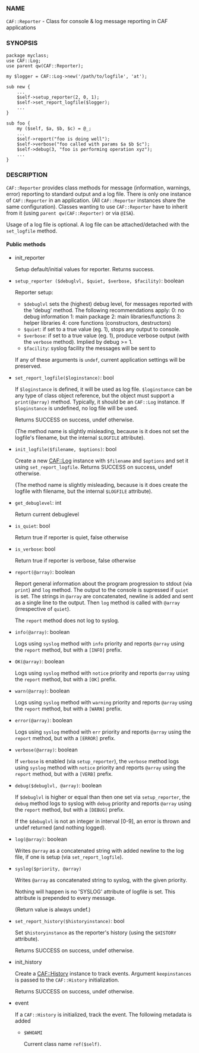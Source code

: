 ### NAME

`CAF::Reporter` - Class for console & log message reporting in CAF applications

### SYNOPSIS

    package myclass;
    use CAF::Log;
    use parent qw(CAF::Reporter);

    my $logger = CAF::Log->new('/path/to/logfile', 'at');

    sub new {
        ...
        $self->setup_reporter(2, 0, 1);
        $self->set_report_logfile($logger);
        ...
    }

    sub foo {
        my ($self, $a, $b, $c) = @_;
        ...
        $self->report("foo is doing well");
        $self->verbose("foo called with params $a $b $c");
        $self->debug(3, "foo is performing operation xyz");
        ...
    }

### DESCRIPTION

`CAF::Reporter` provides class methods for message (information,
warnings, error) reporting to standard output and a log file. There is
only one instance of `CAF::Reporter` in an application. (All `CAF::Reporter`
instances share the same configuration).
Classes wanting to use `CAF::Reporter` have to inherit from it
(using `parent qw(CAF::Reporter)` or via `@ISA`).

Usage of a log file is optional. A log file can be attached/detached
with the `set_logfile` method.

#### Public methods

- init\_reporter

    Setup default/initial values for reporter. Returns success.

- `setup_reporter ($debuglvl, $quiet, $verbose, $facility)`: boolean

    Reporter setup:

    - `$debuglvl` sets the (highest) debug level, for messages reported with
        the 'debug' method.
        The following recommendations apply:
            0: no debug information
            1: main package
            2: main libraries/functions
            3: helper libraries
            4: core functions (constructors, destructors)
    - `$quiet`: if set to a true value (eg. 1), stops any output to console.
    - `$verbose`: if set to a true value (eg. 1), produce verbose output
                (with the `verbose` method). Implied by debug >= 1.
    - `$facility`: syslog facility the messages will be sent to

    If any of these arguments is `undef`, current application settings
    will be preserved.

- `set_report_logfile($loginstance)`: bool

    If `$loginstance` is defined, it will be used as log file. `$loginstance` can be
    any type of class object reference, but the object must support a
    `print(@array)` method. Typically, it should be an `CAF::Log`
    instance. If `$loginstance` is undefined, no log file will be used.

    Returns SUCCESS on success, undef otherwise.

    (The method name is slightly misleading, because is it does not set the logfile's
    filename, but the internal `$LOGFILE` attribute).

- `init_logfile($filename, $options)`: bool

    Create a new [CAF::Log](https://metacpan.org/pod/CAF::Log) instance with `$filename` and `$options` and
    set it using `set_report_logfile`.
    Returns SUCCESS on success, undef otherwise.

    (The method name is slightly misleading, because is it does
    create the logfile with filename, but the internal
    `$LOGFILE` attribute).

- `get_debuglevel`: int

    Return current debuglevel

- `is_quiet`: bool

    Return true if reporter is quiet, false otherwise

- `is_verbose`: bool

    Return true if reporter is verbose, false otherwise

- `report(@array)`: boolean

    Report general information about the program progression
    to stdout (via `print`) and `log` method.
    The output to the console is supressed if `quiet` is set.
    The strings in `@array` are concatenated, newline is added
    and sent as a single line to the output.
    Then `log` method is called with `@array` (irrespective of `quiet`).

    The `report` method does not log to syslog.

- `info(@array)`: boolean

    Logs using `syslog` method with `info` priority
    and reports `@array` using the `report` method, but with a `[INFO]` prefix.

- `OK(@array)`: boolean

    Logs using `syslog` method with `notice` priority
    and reports `@array` using the `report` method, but with a `[OK]` prefix.

- `warn(@array)`: boolean

    Logs using `syslog` method with `warning` priority
    and reports `@array` using the `report` method, but with a `[WARN]` prefix.

- `error(@array)`: boolean

    Logs using `syslog` method with `err` priority
    and reports `@array` using the `report` method, but with a `[ERROR]` prefix.

- `verbose(@array)`: boolean

    If `verbose` is enabled (via `setup_reporter`), the `verbose` method
    logs using `syslog` method with `notice` priority
    and reports `@array` using the `report` method, but with a `[VERB]` prefix.

- `debug($debuglvl, @array)`: boolean

    If `$debuglvl` is higher or equal than then one set via `setup_reporter`,
    the `debug` method
    logs to syslog with `debug` priority
    and reports `@array` using the `report` method, but with a `[DEBUG]` prefix.

    If the `$debuglvl` is not an integer in interval \[0-9\], an error is thrown
    and undef returned (and nothing logged).

- `log(@array)`: boolean

    Writes `@array` as a concatenated string with added newline
    to the log file, if one is setup (via `set_report_logfile`).

- `syslog($priority, @array)`

    Writes `@array` as concatenated string to syslog, with the given priority.

    Nothing will happen is no 'SYSLOG' attribute of logfile is set.
    This attribute is prepended to every message.

    (Return value is always undef.)

- `set_report_history($historyinstance)`: bool

    Set `$historyinstance` as the reporter's history
    (using the `$HISTORY` attribute).

    Returns SUCCESS on success, undef otherwise.

- init\_history

    Create a [CAF::History](https://metacpan.org/pod/CAF::History) instance to track events.
    Argument `keepinstances` is passed to the `CAF::History`
    initialization.

    Returns SUCCESS on success, undef otherwise.

- event

    If a `CAF::History` is initialized, track the event. The following metadata is added

    - `$WHOAMI`

        Current class name `ref($self)`.
